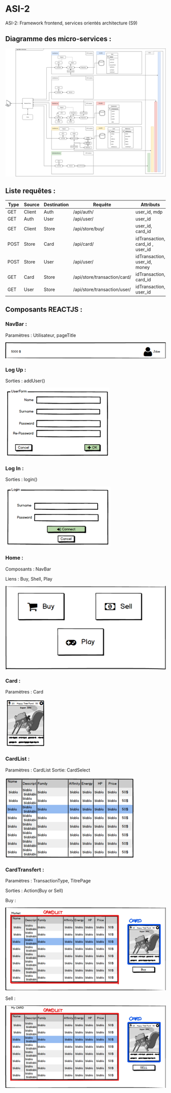 # ASI-2

ASI-2: Framework frontend, services orientés architecture (S9)

## Diagramme des micro-services :

![image](Images/Diagramme-Micro-services.drawio.png)

## Liste requêtes :

| Type | Source | Destination | Requête                      | Attributs                        |
| ---- | ------ | ----------- | ---------------------------- | -------------------------------- |
| GET  | Client | Auth        | /api/auth/                   | user_id, mdp                     |
| GET  | Auth   | User        | /api/user/                   | user_id                          |
| GET  | Client | Store       | /api/store/buy/              | user_id, card_id                 |
| POST | Store  | Card        | /api/card/                   | idTransaction, card_id , user_id |
| POST | Store  | User        | /api/user/                   | idTransaction, user_id, money    |
| GET  | Card   | Store       | /api/store/transaction/card/ | idTransaction, card_id           |
| GET  | User   | Store       | /api/store/transaction/user/ | idTransaction, user_id           |

## Composants REACTJS :

### NavBar :

Paramètres : Utilisateur, pageTitle

![image](Images/Composant_NavBar.png)

### Log Up :

Sorties : addUser()

![image](Images/Composant_LogUp.png)

### Log In :

Sorties : login()

![image](Images/Composant_LogIn.png)

### Home :

Composants : NavBar

Liens : Buy, Shell, Play

![image](Images/Composant_Home.png)

### Card :

Paramètres : Card

![image](Images/Composant_Card.png)

### CardList :

Paramètres : CardList
Sortie: CardSelect

![image](Images/Composant_CardList.png)

### CardTransfert :

Paramètres : TransactionType, TitrePage

Sorties : Action(Buy or Sell)

Buy :

![image](Images/Composant_Buy.png)

Sell :

![image](Images/Composant_Sell.png)
